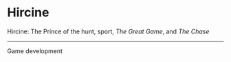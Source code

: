 # Hircine

Hircine: The Prince of the hunt, sport, *The Great Game*, and *The Chase*
_________________________________________________________________________
Game development
